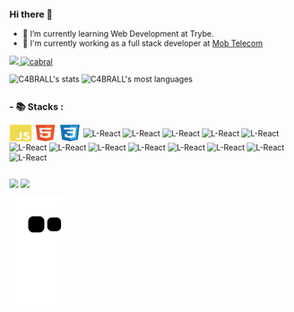 ### Hi there 👏

- 🌱 I’m currently learning Web Development at Trybe.
- 🔭 I'm currently working as a full stack developer at <a href="https://www.mobtelecom.com.br" target="_blank" rel="noreferrer">Mob Telecom</a>

<p align="left">
  <a href="https://www.github.com/C4BRALL" target="_blank" rel="noreferrer">
    <img src="https://img.shields.io/github/followers/C4BRALL?logo=github&style=for-the-badge&color=0891b2&labelColor=181824" />
  </a>
  <a href="https://www.github.com/C4BRALL" target="_blank" rel="noreferrer">
    <img src="https://komarev.com/ghpvc/?username=C4BRALL&style=for-the-badge&color=0891b2&labelColor=181824" alt="cabral" />
  </a>
</p>

<!--
**C4BRALL/C4BRALL** is a ✨ _special_ ✨ repository because its `README.md` (this file) appears on your GitHub profile.

Here are some ideas to get you started:


- 🌱 I’m currently learning Web Development at TRybe.
- 👯 I’m looking to collaborate on ...
- 🤔 I’m looking for help with ...
- 💬 Ask me about ...
- 📫 How to reach me: ...
- 😄 Pronouns: ...
- ⚡ Fun fact: ...
-->
<div style="display: inline_block">
  <img height="180em" src="https://github-readme-stats.vercel.app/api?username=C4BRALL&show_icons=true&count_private=true&theme=dracula" alt="C4BRALL's stats"/>
  <img height="180em" src="https://github-readme-stats.vercel.app/api/top-langs/?username=C4BRALL&layout=compact&show_icons=true&count_private=true&theme=dracula" alt="C4BRALL's most languages"/>
</div>

##

### - 📚 Stacks :
<div style="display: inline_block">
  <img align="center" alt="L-Js" height="30" width="40" src="https://raw.githubusercontent.com/devicons/devicon/master/icons/javascript/javascript-plain.svg">
  <img align="center" alt="L-HTML" height="30" width="40" src="https://raw.githubusercontent.com/devicons/devicon/master/icons/html5/html5-original.svg">
  <img align="center" alt="L-CSS" height="30" width="40" src="https://raw.githubusercontent.com/devicons/devicon/master/icons/css3/css3-original.svg">
  <img align="center" alt="L-React" height="30" width="40" src="https://cdn.jsdelivr.net/gh/devicons/devicon/icons/git/git-plain.svg">
  <img align="center" alt="L-React" height="30" width="40" src="https://cdn.jsdelivr.net/gh/devicons/devicon/icons/react/react-original-wordmark.svg">
  <img align="center" alt="L-React" height="30" width="40" src="https://cdn.jsdelivr.net/gh/devicons/devicon/icons/nodejs/nodejs-original.svg">
  <img align="center" alt="L-React" height="30" width="40" src="https://cdn.jsdelivr.net/gh/devicons/devicon/icons/redux/redux-original.svg">
  <img align="center" alt="L-React" height="30" width="40" src="https://raw.githubusercontent.com/danielcranney/readme-generator/main/public/icons/skills/mongodb-colored.svg">
  <img align="center" alt="L-React" height="30" width="40" src="https://cdn.jsdelivr.net/gh/devicons/devicon/icons/jest/jest-plain.svg">
  <img align="center" alt="L-React" height="30" width="40" src="https://raw.githubusercontent.com/danielcranney/readme-generator/main/public/icons/skills/express-colored-dark.svg">
  <img align="center" alt="L-React" height="35" width="42" src="https://raw.githubusercontent.com/danielcranney/readme-generator/main/public/icons/skills/mysql-colored.svg">
  <img align="center" alt="L-React" height="35" width="45" src="https://raw.githubusercontent.com/danielcranney/readme-generator/main/public/icons/skills/postgresql-colored.svg">
  <img align="center" alt="L-React" height="30" width="40" src="https://cdn.jsdelivr.net/gh/devicons/devicon/icons/sqlite/sqlite-original.svg">
  <img align="center" alt="L-React" height="30" width="40" src="https://cdn.jsdelivr.net/gh/devicons/devicon/icons/typescript/typescript-original.svg">
  <img align="center" alt="L-React" height="35" width="45" src="https://cdn.jsdelivr.net/gh/devicons/devicon/icons/tailwindcss/tailwindcss-plain.svg">
  <img align="center" alt="L-React" height="40" width="40" src="https://cdn.jsdelivr.net/gh/devicons/devicon/icons/docker/docker-plain-wordmark.svg">
</div>

##

<div style="display: inline_block">
  <a href="https://www.linkedin.com/in/jcabraldev/" target="_blank"><img src="https://img.shields.io/badge/linkedin-%230077B5.svg?&style=for-the-badge&logo=linkedin&logoColor=white&link=https://www.linkedin.com/in/jcabraldev/"></a>
  <a href="mailto:jcabral304@gmail.com" target="_blank"><img src="https://img.shields.io/badge/Gmail-D14836?style=for-the-badge&logo=gmail&logoColor=white"></a>
</div>

![Snake animation](https://github.com/C4BRALL/C4BRALL/blob/output/github-contribution-grid-snake.svg)

<!-- [![Readme Card](https://github-readme-stats.vercel.app/api/pin/?username=C4BRALL&repo=Trivia&theme=dracula)](https://github.com/C4BRALL/Trivia) -->

